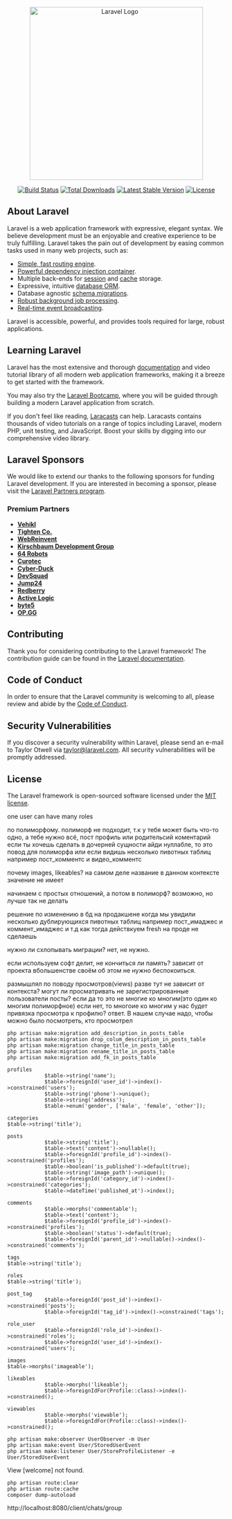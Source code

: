 <p align="center"><a href="https://laravel.com" target="_blank"><img src="https://raw.githubusercontent.com/laravel/art/master/logo-lockup/5%20SVG/2%20CMYK/1%20Full%20Color/laravel-logolockup-cmyk-red.svg" width="400" alt="Laravel Logo"></a></p>

<p align="center">
<a href="https://github.com/laravel/framework/actions"><img src="https://github.com/laravel/framework/workflows/tests/badge.svg" alt="Build Status"></a>
<a href="https://packagist.org/packages/laravel/framework"><img src="https://img.shields.io/packagist/dt/laravel/framework" alt="Total Downloads"></a>
<a href="https://packagist.org/packages/laravel/framework"><img src="https://img.shields.io/packagist/v/laravel/framework" alt="Latest Stable Version"></a>
<a href="https://packagist.org/packages/laravel/framework"><img src="https://img.shields.io/packagist/l/laravel/framework" alt="License"></a>
</p>

## About Laravel

Laravel is a web application framework with expressive, elegant syntax. We believe development must be an enjoyable and creative experience to be truly fulfilling. Laravel takes the pain out of development by easing common tasks used in many web projects, such as:

- [Simple, fast routing engine](https://laravel.com/docs/routing).
- [Powerful dependency injection container](https://laravel.com/docs/container).
- Multiple back-ends for [session](https://laravel.com/docs/session) and [cache](https://laravel.com/docs/cache) storage.
- Expressive, intuitive [database ORM](https://laravel.com/docs/eloquent).
- Database agnostic [schema migrations](https://laravel.com/docs/migrations).
- [Robust background job processing](https://laravel.com/docs/queues).
- [Real-time event broadcasting](https://laravel.com/docs/broadcasting).

Laravel is accessible, powerful, and provides tools required for large, robust applications.

## Learning Laravel

Laravel has the most extensive and thorough [documentation](https://laravel.com/docs) and video tutorial library of all modern web application frameworks, making it a breeze to get started with the framework.

You may also try the [Laravel Bootcamp](https://bootcamp.laravel.com), where you will be guided through building a modern Laravel application from scratch.

If you don't feel like reading, [Laracasts](https://laracasts.com) can help. Laracasts contains thousands of video tutorials on a range of topics including Laravel, modern PHP, unit testing, and JavaScript. Boost your skills by digging into our comprehensive video library.

## Laravel Sponsors

We would like to extend our thanks to the following sponsors for funding Laravel development. If you are interested in becoming a sponsor, please visit the [Laravel Partners program](https://partners.laravel.com).

### Premium Partners

- **[Vehikl](https://vehikl.com/)**
- **[Tighten Co.](https://tighten.co)**
- **[WebReinvent](https://webreinvent.com/)**
- **[Kirschbaum Development Group](https://kirschbaumdevelopment.com)**
- **[64 Robots](https://64robots.com)**
- **[Curotec](https://www.curotec.com/services/technologies/laravel/)**
- **[Cyber-Duck](https://cyber-duck.co.uk)**
- **[DevSquad](https://devsquad.com/hire-laravel-developers)**
- **[Jump24](https://jump24.co.uk)**
- **[Redberry](https://redberry.international/laravel/)**
- **[Active Logic](https://activelogic.com)**
- **[byte5](https://byte5.de)**
- **[OP.GG](https://op.gg)**

## Contributing

Thank you for considering contributing to the Laravel framework! The contribution guide can be found in the [Laravel documentation](https://laravel.com/docs/contributions).

## Code of Conduct

In order to ensure that the Laravel community is welcoming to all, please review and abide by the [Code of Conduct](https://laravel.com/docs/contributions#code-of-conduct).

## Security Vulnerabilities

If you discover a security vulnerability within Laravel, please send an e-mail to Taylor Otwell via [taylor@laravel.com](mailto:taylor@laravel.com). All security vulnerabilities will be promptly addressed.

## License

The Laravel framework is open-sourced software licensed under the [MIT license](https://opensource.org/licenses/MIT).


one user can have many roles

по полиморфому. полиморф не подходит, т.к у тебя может быть что-то одно, а тебе нужно всё, пост профиль или родительсий коментарий
если ты хочешь сделать в дочерней сущности айди нуллабле, то это повод для полиморфа или если видишь несколько пивотных таблиц например пост_комментс и видео_комментс

почему images, likeables? на самом деле название в данном контексте значение не имеет

начинаем с простых отношений, а потом в полиморф? возможно, но лучше так не делать 

решение по изменению в бд на продакшене когда мы увидили несколько дублирующихся пивотных таблиц например пост_имаджес и коммент_имаджес и т.д
как тогда действкуем fresh на проде не сделаешь

нужно ли схлопывать миграции? нет, не нужно.

если используем софт делит, не кончиться ли память? зависит от проекта вбольшенстве своём об этом не нужно беспокоиться.

размышлял по поводу просмотров(views)
разве тут не зависит от контекста?
могут ли просматривать не зарегистрированные пользователи посты? если да то это не многие ко многим(это один ко многим полиморфное) если нет, то многоие ко многим
у нас будет привязка просмотра к профилю?
ответ. В нашем случае надо, чтобы можно было посмотреть, кто просмотрел

```
php artisan make:migration add_description_in_posts_table
php artisan make:migration drop_colum_description_in_posts_table
php artisan make:migration change_title_in_posts_table
php artisan make:migration rename_title_in_posts_table
php artisan make:migration add_fk_in_posts_table
```

```
profiles
            $table->string('name');
            $table->foreignId('user_id')->index()->constrained('users');
            $table->string('phone')->unique();
            $table->string('address');
            $table->enum('gender', ['male', 'female', 'other']);
```

```
categories
$table->string('title');
```

```
posts
            $table->string('title');
            $table->text('content')->nullable();
            $table->foreignId('profile_id')->index()->constrained('profiles');
            $table->boolean('is_published')->default(true);
            $table->string('image_path')->unique();
            $table->foreignId('category_id')->index()->constrained('categories');
            $table->dateTime('published_at')->index();
```

```
comments
            $table->morphs('commentable');
            $table->text('content');
            $table->foreignId('profile_id')->index()->constrained('profiles');
            $table->boolean('status')->default(true);
            $table->foreignId('parent_id')->nullable()->index()->constrained('comments');
```

```
tags
$table->string('title');
```

```
roles
$table->string('title');
```

```
post_tag
            $table->foreignId('post_id')->index()->constrained('posts');
            $table->foreignId('tag_id')->index()->constrained('tags');
```

```
role_user
            $table->foreignId('role_id')->index()->constrained('roles');
            $table->foreignId('user_id')->index()->constrained('users');
```

```
images
$table->morphs('imageable');
```

```
likeables
            $table->morphs('likeable');
            $table->foreignIdFor(Profile::class)->index()->constrained();
```

```
viewables
            $table->morphs('viewable');
            $table->foreignIdFor(Profile::class)->index()->constrained();
```

```
php artisan make:observer UserObserver -m User
php artisan make:event User/StoredUserEvent 
php artisan make:listener User/StoreProfileListener -e User/StoredUserEvent
```

View [welcome] not found.
```
php artisan route:clear
php artisan route:cache
composer dump-autoload
```

http://localhost:8080/client/chats/group
